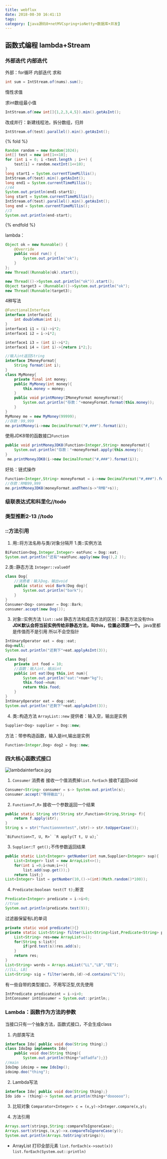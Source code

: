 ```yaml
---
title: webflux
date: 2018-08-30 16:41:13
tags:
category: [java源码8+netMVCspring+ioNetty+数据库+并发]
---
```

## 函数式编程 lambda+Stream
### 外部迭代 内部迭代
外部：for循环
内部迭代
求和
```java
int sum = IntStream.of(nums).sum();
```

惰性求值

求int数组最小值
```java
IntStream.of(new int[]{1,2,3,4,5}).min().getAsInt();
```
改成并行：新建线程池，拆分数组，归并
```java
IntStream.of(test).parallel().min().getAsInt();
```
{% fold %}
```java
Random random = new Random(1024);
int[] test = new int[1<<10];
for (int i = 0; i <test.length ; i++) {
    test[i] = random.nextInt(1<<10);
}
long start1 = System.currentTimeMillis();
IntStream.of(test).min().getAsInt();
long end1 = System.currentTimeMillis();
//44
System.out.println(end1-start1);
long start = System.currentTimeMillis();
IntStream.of(test).parallel().min().getAsInt();
long end = System.currentTimeMillis();
//3
System.out.println(end-start);
```
{% endfold %}

lambda：
```java
Object ok = new Runnable() {
    @Override
    public void run() {
        System.out.println("ok");
    }
};
new Thread((Runnable)ok).start();

new Thread(()->System.out.println("ok")).start();
Object target3 = (Runnable)()->System.out.println("ok");
new Thread((Runnable)target3);
```
4种写法
```java
@FunctionalInterface
interface interface1{
    int doubleNum(int i);
}
interface1 i1 = (i)->i*2;
interface1 i2 = i->i*2;

interface1 i3 = (int i)->i*2;
interface1 i4 = (int i)->{return i*2;};
```


```java
//输入int返回String
interface IMoneyFormat{
    String format(int i);
}
class MyMoney{
    private final int money;
    public MyMoney(int money){
        this.money = money;
    }
    public void printMoney(IMoneyFormat moneyFormat){
        System.out.println("存款："+moneyFormat.format(this.money));
    }
}
MyMoney me = new MyMoney(99999);
//存款：99,999
me.printMoney(i->new DecimalFormat("#,###").format(i));
```
使用JDK8带的函数接口`Function`
```java
public void printMoneyJDK8(Function<Integer,String> moneyFormat){
    System.out.println("存款："+moneyFormat.apply(this.money));
}
 me.printMoneyJDK8(i->new DecimalFormat("#,###").format(i));
```

好处：链式操作
```java
Function<Integer,String> moneyFormat = i->new DecimalFormat("#,###").format(i);
//存款：RMB99,999
me.printMoneyJDK8(moneyFormat.andThen(s->"RMB"+s));
```

### 级联表达式和科里化//todo

### 类型推断2-13 //todo

### ::方法引用
1. 用::将方法名称与类/对象分隔开
1.类::实例方法 
```java
BiFunction<Dog,Integer,Integer> eatFunc = Dog::eat;
System.out.println("还有"+eatFunc.apply(new Dog(),2 ));
```
2.类::静态方法 `Integer::valueOf`
```java
class Dog{
    //消费者：输入Dog，输出void
    public static void Bark(Dog dog){
        System.out.println("bark");
    }
}
Consumer<Dog> consumer = Dog::Bark;
consumer.accept(new Dog());
```
3. 对象::实例方法 `list::add`
静态方法和成员方法的区别：静态方法没有this
**JDK默认会将当前实例传给非静态方法，叫this，位置必须第一个。**
java里都是传值而不是引用 所以不会空指针
```java
IntUnaryOperator eat = dog::eat;
dog=null;
System.out.println("还剩下"+eat.applyAsInt(3));
```
```java
class Dog{
    private int food = 10;
    //函数：输入int，输出int
    public int eat(Dog this,int num){
        System.out.println("eat:"+num+"kg");
        this.food-=num;
        return this.food;
    }
}
IntUnaryOperator eat = dog::eat;
System.out.println("还剩下"+eat.applyAsInt(3));
```
4. 类::构造方法 `ArrayList::new`
提供者：输入空，输出是实例
```java
Supplier<Dog> supplier = Dog::new;
```
方法：带参构造函数，输入是int,输出是实例
```java
Function<Integer,Dog> dog2 = Dog::new;
```

### 四大核心函数式接口
![lambdainterface.jpg](https://iota-1254040271.cos.ap-shanghai.myqcloud.com/image/lambdainterface.jpg)
1. `Consumer` 消费者 接收一个值消费掉`list.forEach` 接收T返回void
```java
Consumer<String> consumer = s-> System.out.println(s);
consumer.accept("等待输出");
```
2. `Function<T,R>` 接收一个参数返回一个结果
```java
public static String str(String str,Function<String,String> f){
    return f.apply(str);
}
String s = str("functionnnntest",(str)-> str.toUpperCase());
```
    `BiFunction<T, U, R>` `R apply(T t, U u);`
3. `Supplier`::`T get();`不传参数返回结果
```java
public static List<Integer> getNumber(int num,Supplier<Integer> sup){
    List<Integer> list = new ArrayList<>();
    for(int i =0;i<num;i++){
        list.add(sup.get());}
    return list;}
List<Integer> list = getNumber(10,()->(int)(Math.random()*100));
```
4. `Predicate`::`boolean test(T t);`断言
```java
Predicate<Integer> predicate = i->i>0;
//true
System.out.println(predicate.test(9));  
```

过滤器保留有L的单词
```java
private static void predicate(){}
private static List<String> filter(List<String>list,Predicate<String> prd){
    List<String> res=new ArrayList<>();
    for(String s:list){
        if(prd.test(s))res.add(s);
    }
    return res;
}
List<String> words = Arrays.asList("LL","LB","EE");
//[LL, LB]
List<String> sig = filter(words,(d)->d.contains("L"));
```

有一些自带的类型接口，不用写泛型,优先使用
```java
IntPredicate predicateint = i->i>0;
IntConsumer intConsumer = System.out::println;;
```

### Lambda：函数作为方法的参数
当接口只有一个抽象方法，函数式接口，不会生成class
1. 内部类写法
```java
interface Ido{ public void doo(String thing);}
class IdoImp implements Ido{
    public void doo(String thing){
        System.out.println(thing+"adfadfa");}}
//main
IdoImp idoimp = new IdoImp();
idoimp.doo("thing");
```
2. Lambda写法
```java
interface Ido{ public void doo(String thing);}
Ido ido = (thing)-> System.out.println(thing+"doooooo");
```
3. 比较对象
`Comparator<Integer> c = (x,y)->Integer.compare(x,y);`

4. 方法引用
```java
Arrays.sort(strings,String::compareToIgnoreCase);
Arrays.sort(strings,(x,y)->x.compareToIgnoreCase(y));
System.out.println(Arrays.toString(strings));
```
- ArrayList 打印全部元素
`list.forEach(x->sout(x))`
`list.forEach(System.out::println)`
